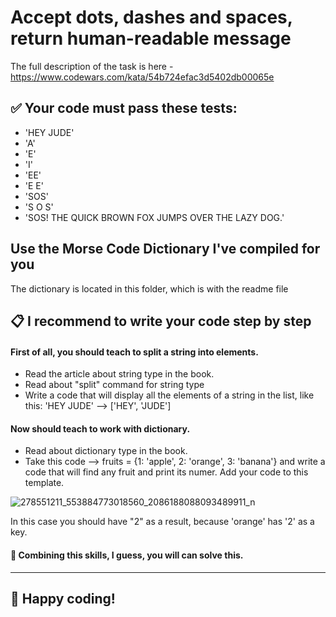 # Accept dots, dashes and spaces, return human-readable message

The full description of the task is here - https://www.codewars.com/kata/54b724efac3d5402db00065e

## ✅ Your code must pass these tests:
- 'HEY JUDE'
- 'A'
- 'E'
- 'I'
- 'EE'
- 'E E'
- 'SOS'
- 'S O S'
- 'SOS! THE QUICK BROWN FOX JUMPS OVER THE LAZY DOG.'

## Use the Morse Code Dictionary I've сompiled for you
The dictionary is located in this folder, which is with the readme file

## 📋 I recommend to write your code step by step

#### First of all, you should teach to split a string into elements.
- Read the article about string type in the book.
- Read about "split" command for string type
- Write a code that will display all the elements of a string in the list, like this: 'HEY JUDE' --> ['HEY', 'JUDE']

#### Now should teach to work with dictionary.
- Read about dictionary type in the book.
- Take this code --> fruits = {1: 'apple', 2: 'orange', 3: 'banana'} and write a code that will find any fruit and print its numer. Add your code to this template. 

![278551211_553884773018560_2086188088093489911_n](https://user-images.githubusercontent.com/83316137/164453455-13f3c6bf-bb1d-472d-af0c-410548e6d791.png)

In this case you should have "2" as a result, because 'orange' has '2' as a key.

#### 🎯 Combining this skills, I guess, you will can solve this.

_____________________________________________

## 👾 Happy coding!
